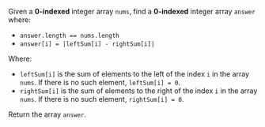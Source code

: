 Given a **0-indexed** integer array `nums`, find a **0-indexed** integer array `answer` where:

- `answer.length == nums.length`
- `answer[i] = |leftSum[i] - rightSum[i]|`

Where:

- `leftSum[i]` is the sum of elements to the left of the index `i` in the array `nums`. If there is no such element, `leftSum[i] = 0`.
- `rightSum[i]` is the sum of elements to the right of the index `i` in the array `nums`. If there is no such element, `rightSum[i] = 0`.

Return the array `answer`.